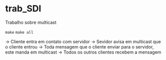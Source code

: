 # trab_SDI
Trabalho sobre multicast

`make`
`make all`

-> Cliente entra em contato com servidor
-> Sevidor avisa em multicast que o cliente entrou
-> Toda mensagem que o cliente enviar para o servidor, este manda em multicast
-> Todos os outros clientes recebem a mensagem